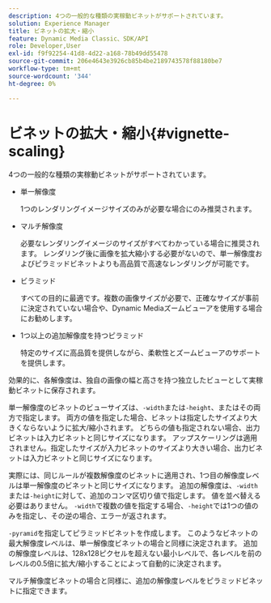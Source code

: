```yaml
---
description: 4つの一般的な種類の実稼動ビネットがサポートされています。
solution: Experience Manager
title: ビネットの拡大・縮小
feature: Dynamic Media Classic、SDK/API
role: Developer,User
exl-id: f9f92254-41d8-4d22-a168-78b49dd55478
source-git-commit: 206e4643e3926cb85b4be2189743578f88180be7
workflow-type: tm+mt
source-wordcount: '344'
ht-degree: 0%

---
```


# ビネットの拡大・縮小{#vignette-scaling}

4つの一般的な種類の実稼動ビネットがサポートされています。

* 単一解像度

   1つのレンダリングイメージサイズのみが必要な場合にのみ推奨されます。
* マルチ解像度

   必要なレンダリングイメージのサイズがすべてわかっている場合に推奨されます。 レンダリング後に画像を拡大縮小する必要がないので、単一解像度およびピラミッドビネットよりも高品質で高速なレンダリングが可能です。
* ビラミッド

   すべての目的に最適です。複数の画像サイズが必要で、正確なサイズが事前に決定されていない場合や、Dynamic Mediaズームビューアを使用する場合にお勧めします。
* 1つ以上の追加解像度を持つピラミッド

   特定のサイズに高品質を提供しながら、柔軟性とズームビューアのサポートを提供します。

効果的に、各解像度は、独自の画像の幅と高さを持つ独立したビューとして実稼動ビネットに保存されます。

単一解像度のビネットのビューサイズは、`-width`または`-height`、またはその両方で指定します。 両方の値を指定した場合、ビネットは指定したサイズより大きくならないように拡大/縮小されます。 どちらの値も指定されない場合、出力ビネットは入力ビネットと同じサイズになります。 アップスケーリングは適用されません。指定したサイズが入力ビネットのサイズより大きい場合、出力ビネットは入力ビネットと同じサイズになります。

実際には、同じルールが複数解像度のビネットに適用され、1つ目の解像度レベルは単一解像度のビネットと同じサイズになります。 追加の解像度は、`-width`または`-height`に対して、追加のコンマ区切り値で指定します。 値を並べ替える必要はありません。 `-width`で複数の値を指定する場合、`-height`では1つの値のみを指定し、その逆の場合、エラーが返されます。

`-pyramid`を指定してピラミッドビネットを作成します。 このようなビネットの最大解像度レベルは、単一解像度ビネットの場合と同様に決定されます。 追加の解像度レベルは、128x128ピクセルを超えない最小レベルで、各レベルを前のレベルの0.5倍に拡大/縮小することによって自動的に決定されます。

マルチ解像度ビネットの場合と同様に、追加の解像度レベルをピラミッドビネットに指定できます。
